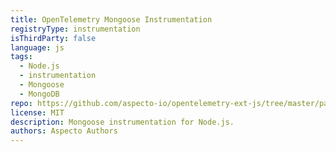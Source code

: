 ```yaml
---
title: OpenTelemetry Mongoose Instrumentation
registryType: instrumentation
isThirdParty: false
language: js
tags:
  - Node.js
  - instrumentation
  - Mongoose
  - MongoDB
repo: https://github.com/aspecto-io/opentelemetry-ext-js/tree/master/packages/instrumentation-mongoose
license: MIT
description: Mongoose instrumentation for Node.js.
authors: Aspecto Authors
---
```

